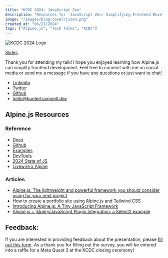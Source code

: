 ```yaml
---
title: "KCDC 2024: JavaScript Zen"
description: "Resources for 'JavaScript Zen: Simplifying Frontend Development With Alpine.js' presented at KCDC 2024"
image: "/images/blog-cover/jszen.png"
created_at: "06/27/2024"
tags: ["Alpine.js", "Tech Talks", "KCDC"]
---
```


![KCDC 2024 Logo](https://images.squarespace-cdn.com/content/608799bb3d208d09f634ad21/7511a2d3-105e-4667-8a83-66bbf4e8a533/KCDC23+Circle+Logo_Primary+Simple.png?format=500w&content-type=image%2Fpng)

[Slides](https://drive.proton.me/urls/9SQ55A05KG#2uV49Qweas0b)

Thank you for attending my talk! I hope you enjoyed learning how Alpine.js can simplify frontend development. Feel free to connect with me on social media or send me a message if you have any questions or just want to chat!

- [LinkedIn](https://linkedin.com/in/huntertrammell)
- [Twitter](https://twitter.com/trammellwebdev)
- [Github](https://github.com/huntikins)
- [hello@huntertrammell.dev](mailto:hello@huntertrammell.dev)

## Alpine.js Resources

### Reference

- [Docs](https://alpinejs.dev/)
- [Github](https://github.com/alpinejs/alpine)
- [Examples](https://www.alpinetoolbox.com/)
- [DevTools](https://github.com/alpine-collective/alpinejs-devtools)
- [2024 State of JS](https://2023.stateofjs.com/en-US/)
- [Livewire x Alpine](https://livewire.laravel.com/docs/alpine)

### Articles

- [Alpine.js: The lightweight and powerful framework you should consider using for your next project](https://huntertrammell.dev/blog/alpinejs-the-lightweight-and-powerful-framework-you-should-use-for-your-next-project)
- [How to create a portfolio site using Alpine.js and Tailwind CSS](https://huntertrammell.dev/blog/how-to-create-a-portfolio-site-using-alpine-and-tailwind)
- [Introducing Alpine.js: A Tiny JavaScript Framework](https://www.smashingmagazine.com/2020/03/introduction-alpinejs-javascript-framework/)
- [Alpine.js + jQuery/JavaScript Plugin Integration: a Select2 example](https://codewithhugo.com/alpinejs-jquery-plugin-integration-select2/)

## Feedback:
If you are interested in providing feedback about the presentation, please [fill out this form](https://forms.gle/ScAYEtzXba8zNCCv8). As a thank you for filling out the survey, you will be entered into a raffle for a Meta Quest 3 at the KCDC closing ceremony!
